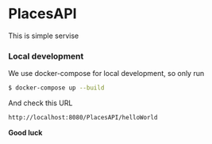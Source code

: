# PlacesAPI
This is simple servise
### Local development
We use docker-compose for local development, so only run

```sh
$ docker-compose up --build
```

And check this URL

```sh
http://localhost:8080/PlacesAPI/helloWorld
```

**Good luck**


